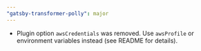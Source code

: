 ```yaml
---
"gatsby-transformer-polly": major
---
```


- Plugin option `awsCredentials` was removed. Use `awsProfile` or environment variables instead (see README for details).
